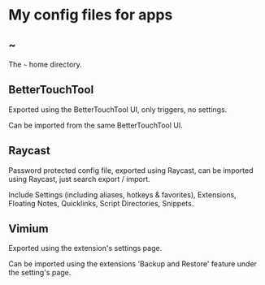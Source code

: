 # My config files for apps

## ~

The `~` home directory.

## BetterTouchTool

Exported using the BetterTouchTool UI, only triggers, no settings.

Can be imported from the same BetterTouchTool UI.

## Raycast

Password protected config file, exported using Raycast, can be imported using Raycast, just search export / import.

Include Settings (including aliases, hotkeys & favorites), Extensions, Floating Notes, Quicklinks, Script Directories, Snippets.

## Vimium

Exported using the extension's settings page.

Can be imported using the extensions 'Backup and Restore' feature under the setting's page.

